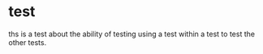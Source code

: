 # test
ths is a test about the ability of testing using a test within a test to test the other tests.
